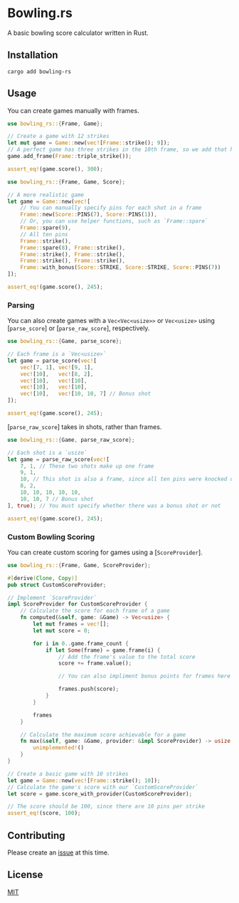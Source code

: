 # Bowling.rs

A basic bowling score calculator written in Rust.

## Installation

```norust
cargo add bowling-rs
```

## Usage

You can create games manually with frames.

```rust
use bowling_rs::{Frame, Game};

// Create a game with 12 strikes
let mut game = Game::new(vec![Frame::strike(); 9]);
// A perfect game has three strikes in the 10th frame, so we add that here
game.add_frame(Frame::triple_strike());

assert_eq!(game.score(), 300);
```

```rust
use bowling_rs::{Frame, Game, Score};

// A more realistic game
let game = Game::new(vec![
    // You can manually specify pins for each shot in a frame
    Frame::new(Score::PINS(7), Score::PINS(1)),
    // Or, you can use helper functions, such as `Frame::spare`
    Frame::spare(9),
    // All ten pins
    Frame::strike(),
    Frame::spare(8), Frame::strike(),
    Frame::strike(), Frame::strike(),
    Frame::strike(), Frame::strike(),
    Frame::with_bonus(Score::STRIKE, Score::STRIKE, Score::PINS(7))
]);

assert_eq!(game.score(), 245);
```

### Parsing

You can also create games with a `Vec<Vec<usize>>` or `Vec<usize>` using [`parse_score`] or [`parse_raw_score`], respectively.

```rust
use bowling_rs::{Game, parse_score};

// Each frame is a `Vec<usize>`
let game = parse_score(vec![
    vec![7, 1], vec![9, 1],
    vec![10],   vec![8, 2],
    vec![10],   vec![10],
    vec![10],   vec![10],
    vec![10],   vec![10, 10, 7] // Bonus shot
]);

assert_eq!(game.score(), 245);
```

[`parse_raw_score`] takes in shots, rather than frames.

```rust
use bowling_rs::{Game, parse_raw_score};

// Each shot is a `usize`
let game = parse_raw_score(vec![
    7, 1, // These two shots make up one frame
    9, 1,
    10, // This shot is also a frame, since all ten pins were knocked down
    8, 2,
    10, 10, 10, 10, 10,
    10, 10, 7 // Bonus shot
], true); // You must specify whether there was a bonus shot or not

assert_eq!(game.score(), 245);
```

### Custom Bowling Scoring

You can create custom scoring for games using a [`ScoreProvider`].

```rust
use bowling_rs::{Frame, Game, ScoreProvider};

#[derive(Clone, Copy)]
pub struct CustomScoreProvider;

// Implement `ScoreProvider`
impl ScoreProvider for CustomScoreProvider {
    // Calculate the score for each frame of a game
    fn computed(&self, game: &Game) -> Vec<usize> {
        let mut frames = vec![];
        let mut score = 0;

        for i in 0..game.frame_count {
            if let Some(frame) = game.frame(i) {
                // Add the frame's value to the total score
                score += frame.value();

                // You can also impliment bonus points for frames here

                frames.push(score);
            }
        }

        frames
    }

    // Calculate the maximum score achievable for a game
    fn max(&self, game: &Game, provider: &impl ScoreProvider) -> usize {
        unimplemented!()
    }
}

// Create a basic game with 10 strikes
let game = Game::new(vec![Frame::strike(); 10]);
// Calculate the game's score with our `CustomScoreProvider`
let score = game.score_with_provider(CustomScoreProvider);

// The score should be 100, since there are 10 pins per strike
assert_eq!(score, 100);
```

## Contributing

Please create an [issue](https://github.com/TheYule/bowling-rs/issues/new) at this time.

## License 

[MIT](LICENSE)